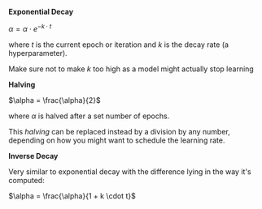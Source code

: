 **Exponential Decay**

$\alpha = \alpha \cdot e^{-k \cdot t}$

where $t$ is the current epoch or iteration and $k$ is the decay rate (a hyperparameter).

Make sure not to make $k$ too high as a model might actually stop learning

**Halving**

$\alpha = \frac{\alpha}{2}$

where $\alpha$ is halved after a set number of epochs.

This *halving* can be replaced instead by a division by any number, depending on how you might want to schedule the learning rate.

**Inverse Decay**

Very similar to exponential decay with the difference lying in the way it's computed:

$\alpha = \frac{\alpha}{1 + k \cdot t}$


